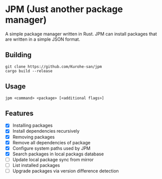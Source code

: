 # JPM (Just another package manager)
A simple package manager written in Rust. JPM can install packages that are written in a simple JSON format.

## Building
`git clone https://github.com/Kurohe-san/jpm`<br>
`cargo build --release`

## Usage
`jpm <command> <package> [<additional flags>]`

## Features
- [x] Installing packages
- [x] Install dependencies recursively
- [x] Removing packages
- [x] Remove all dependencies of package
- [x] Configure system paths used by JPM
- [x] Search packages in local packags database
- [ ] Update local package sync from mirror
- [ ] List installed packages
- [ ] Upgrade packages via version difference detection